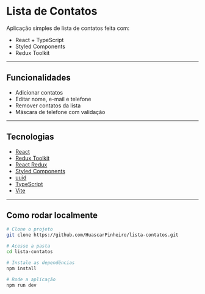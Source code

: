 # Lista de Contatos

Aplicação simples de lista de contatos feita com:

- React + TypeScript
- Styled Components
- Redux Toolkit

---

## Funcionalidades

- Adicionar contatos
- Editar nome, e-mail e telefone
- Remover contatos da lista
- Máscara de telefone com validação

---

## Tecnologias

- [React](https://reactjs.org/)
- [Redux Toolkit](https://redux-toolkit.js.org/)
- [React Redux](https://react-redux.js.org/)
- [Styled Components](https://styled-components.com/)
- [uuid](https://www.npmjs.com/package/uuid)
- [TypeScript](https://www.typescriptlang.org/)
- [Vite](https://vitejs.dev/)

---

## Como rodar localmente

```bash
# Clone o projeto
git clone https://github.com/HuascarPinheiro/lista-contatos.git

# Acesse a pasta
cd lista-contatos

# Instale as dependências
npm install

# Rode a aplicação
npm run dev

